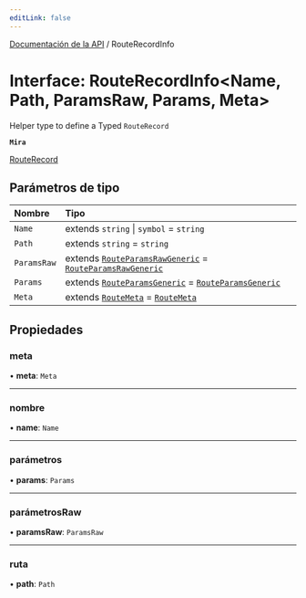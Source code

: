 ```yaml
---
editLink: false
---
```


[Documentación de la API](../index.md) / RouteRecordInfo

# Interface: RouteRecordInfo\<Name, Path, ParamsRaw, Params, Meta\>

Helper type to define a Typed `RouteRecord`

**`Mira`**

[RouteRecord](../index.md#RouteRecord)

## Parámetros de tipo

| Nombre      | Tipo                                                                                                                                |
| :---------- | :---------------------------------------------------------------------------------------------------------------------------------- |
| `Name`      | extends `string` \| `symbol` = `string`                                                                                             |
| `Path`      | extends `string` = `string`                                                                                                         |
| `ParamsRaw` | extends [`RouteParamsRawGeneric`](../index.md#RouteParamsRawGeneric) = [`RouteParamsRawGeneric`](../index.md#RouteParamsRawGeneric) |
| `Params`    | extends [`RouteParamsGeneric`](../index.md#RouteParamsGeneric) = [`RouteParamsGeneric`](../index.md#RouteParamsGeneric)             |
| `Meta`      | extends [`RouteMeta`](RouteMeta.md) = [`RouteMeta`](RouteMeta.md)                                                                   |

## Propiedades

### meta

• **meta**: `Meta`

---

### nombre

• **name**: `Name`

---

### parámetros

• **params**: `Params`

---

### parámetrosRaw

• **paramsRaw**: `ParamsRaw`

---

### ruta

• **path**: `Path`
